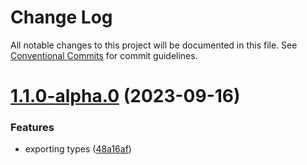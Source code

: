 # Change Log

All notable changes to this project will be documented in this file.
See [Conventional Commits](https://conventionalcommits.org) for commit guidelines.

# [1.1.0-alpha.0](https://github.com/tripathirjn/rjn-pkjs/compare/@tripathirjn/node-app@1.0.1-alpha.0...@tripathirjn/node-app@1.1.0-alpha.0) (2023-09-16)

### Features

- exporting types ([48a16af](https://github.com/tripathirjn/rjn-pkjs/commit/48a16af147d330307a160b5aaca7c3c8866aad58))
